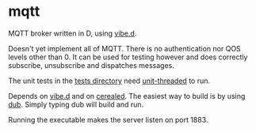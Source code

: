 mqtt
=============

MQTT broker written in D, using [vibe.d](https://github.com/rejectedsoftware/vibe.d).

Doesn't yet implement all of MQTT. There is no authentication nor QOS levels other than 0.
It can be used for testing however and does correctly subscribe, unsubscribe and
dispatches messages.

The unit tests in the [tests directory](tests) need
[unit-threaded](https://github.com/atilaneves/unit-threaded) to run.

Depends on [vibe.d](https://github.com/rejectedsoftware/vibe.d) and on
[cerealed](https://github.com/atilaneves/cerealed).
The easiest way to build is by using
[dub](https://github.com/rejectedsoftware/dub). Simply typing dub will build and run.

Running the executable makes the server listen on port 1883.